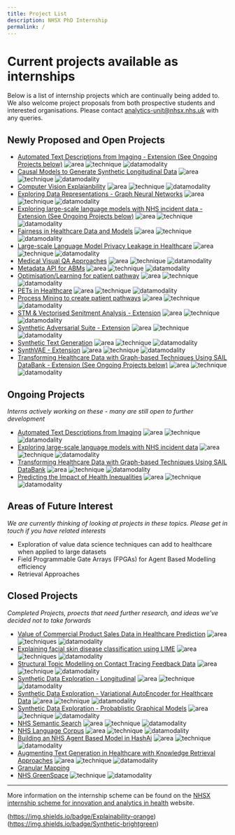 ```yaml
---
title: Project List
description: NHSX PhD Internship
permalink: /
---
```


# Current projects available as internships

Below is a list of internship projects which are continually being added to. We also welcome project proposals from both prospective students and interested organisations.  Please contact [analytics-unit@nhsx.nhs.uk](analytics-unit@nhsx.nhs.uk) with any queries.

## Newly Proposed and Open Projects

- [Automated Text Descriptions from Imaging - Extension (See Ongoing Projects below)]()
![area](https://img.shields.io/badge/NLP-yellow)
![technique](https://img.shields.io/badge/SematicExplainability-lightgrey)
![datamodality](https://img.shields.io/badge/MultiModal-blueviolet)
- [Causal Models to Generate Synthetic Longitudinal Data](https://nhsx.github.io/nhsx-internship-projects/synthetic-data-exploration-text/)
![area](https://img.shields.io/badge/Synthetic-brightgreen)
![technique](https://img.shields.io/badge/DAGs-lightgrey)
![datamodality](https://img.shields.io/badge/TabularData-green)
- [Computer Vision Explaianbility](https://nhsx.github.io/nhsx-internship-projects/HERE/)
![area](https://img.shields.io/badge/Explainability-orange)
![technique](https://img.shields.io/badge/XAI-lightgrey)
![datamodality](https://img.shields.io/badge/Images-ff69b4)
- [Exploring Data Representations - Graph Neural Networks](https://nhsx.github.io/nhsx-internship-projects/exploring-data-representations-gnn/)
![area](https://img.shields.io/badge/Graphs-yellowgreen)
![technique](https://img.shields.io/badge/GNNs-lightgrey)
![datamodality](https://img.shields.io/badge/MultiModal-blueviolet)
- [Exploring large-scale language models with NHS incident data - Extension (See Ongoing Projects below)]()
![area](https://img.shields.io/badge/NLP-yellow)
![technique](https://img.shields.io/badge/Embeddings-lightgrey)
![datamodality](https://img.shields.io/badge/TextData-9cf)
- [Fairness in Healthcare Data and Models](https://nhsx.github.io/nhsx-internship-projects/HERE/)
![area](https://img.shields.io/badge/Explainability-orange)
![technique](https://img.shields.io/badge/Equity-lightgrey)
![datamodality](https://img.shields.io/badge/TabularData-green)
- [Large-scale Language Model Privacy Leakage in Healthcare](https://nhsx.github.io/nhsx-internship-projects/HERE/)
![area](https://img.shields.io/badge/NLP-yellow)
![technique](https://img.shields.io/badge/memorisation-lightgrey)
![datamodality](https://img.shields.io/badge/MultiModal-blueviolet)
- [Medical Visual QA Approaches](https://nhsx.github.io/nhsx-internship-projects/HERE/)
![area](https://img.shields.io/badge/NLP-yellow)
![technique](https://img.shields.io/badge/VQA-lightgrey)
![datamodality](https://img.shields.io/badge/MultiModal-blueviolet)
- [Metadata API for ABMs](https://nhsx.github.io/nhsx-internship-projects/HERE/)
![area](https://img.shields.io/badge/Simulation-darkblue)
![technique](https://img.shields.io/badge/polyglot-lightgrey)
![datamodality](https://img.shields.io/badge/MultiModal-blueviolet)
- [Optimisation/Learning for patient pathway](https://nhsx.github.io/nhsx-internship-projects/synthea-learning/)
![area](https://img.shields.io/badge/Synthetic-brightgreen)
![technique](https://img.shields.io/badge/QLearning-lightgrey)
![datamodality](https://img.shields.io/badge/TabularData-green)
- [PETs in Healthcare](https://nhsx.github.io/nhsx-internship-projects/HERE/)
![area](https://img.shields.io/badge/PETs-red)
![technique](https://img.shields.io/badge/HomomorphicEncryption-lightgrey)
![datamodality](https://img.shields.io/badge/TabularData-green)
- [Process Mining to create patient pathways](https://nhsx.github.io/nhsx-internship-projects/HERE/)
![area](https://img.shields.io/badge/Simulation-darkblue)
![technique](https://img.shields.io/badge/ProcessMining-lightgrey)
![datamodality](https://img.shields.io/badge/TabularData-green)
- [STM & Vectorised Senitment Analysis - Extension](https://nhsx.github.io/nhsx-internship-projects/HERE/)
![area](https://img.shields.io/badge/NLP-yellow)
![technique](https://img.shields.io/badge/STM-lightgrey)
![datamodality](https://img.shields.io/badge/TextData-9cf)
- [Synthetic Adversarial Suite - Extension](https://nhsx.github.io/nhsx-internship-projects/HERE/)
![area](https://img.shields.io/badge/Synthetic-brightgreen)
![technique](https://img.shields.io/badge/shadowModels-lightgrey)
![datamodality](https://img.shields.io/badge/TabularData-green)
- [Synthetic Text Generation](https://nhsx.github.io/nhsx-internship-projects/synthetic-data-exploration-text/)
![area](https://img.shields.io/badge/NLP-yellow)
![technique](https://img.shields.io/badge/SyntheticGeneration-lightgrey)
![datamodality](https://img.shields.io/badge/TextData-9cf)
- [SynthVAE - Extension](https://nhsx.github.io/nhsx-internship-projects/HERE/)
![area](https://img.shields.io/badge/Synthetic-brightgreen)
![technique](https://img.shields.io/badge/VAE-lightgrey)
![datamodality](https://img.shields.io/badge/TabularData-green)
- [Transforming Healthcare Data with Graph-based Techniques Using SAIL DataBank - Extension (See Ongoing Projects below)]()
![area](https://img.shields.io/badge/Graphs-yellowgreen)
![technique](https://img.shields.io/badge/Hypergraphs-lightgrey)
![datamodality](https://img.shields.io/badge/TabularData-green)


## Ongoing Projects
*Interns actively working on these - many are still open to further development*

- [Automated Text Descriptions from Imaging](https://nhsx.github.io/nhsx-internship-projects/text-description-imaging/)
![area](https://img.shields.io/badge/NLP-yellow)
![technique](https://img.shields.io/badge/SematicExplainability-lightgrey)
![datamodality](https://img.shields.io/badge/MultiModal-blueviolet)
- [Exploring large-scale language models with NHS incident data](https://nhsx.github.io/nhsx-internship-projects/incident-language-model/)
![area](https://img.shields.io/badge/NLP-yellow)
![technique](https://img.shields.io/badge/Embeddings-lightgrey)
![datamodality](https://img.shields.io/badge/TextData-9cf)
- [Transforming Healthcare Data with Graph-based Techniques Using SAIL DataBank](https://nhsx.github.io/nhsx-internship-projects/transforming-healthcare-data-graph-based-sail/)
![area](https://img.shields.io/badge/Graphs-yellowgreen)
![technique](https://img.shields.io/badge/Hypergraphs-lightgrey)
![datamodality](https://img.shields.io/badge/TabularData-green)
- [Predicting the Impact of Health Inequalities](https://nhsx.github.io/nhsx-internship-projects/population-health-and-inequalities/)
![area](https://img.shields.io/badge/MachineLearning-blue)
![technique](https://img.shields.io/badge/UnspervisedClassification-lightgrey)
![datamodality](https://img.shields.io/badge/TabularData-green)

## Areas of Future Interest
*We are currently thinking of looking at projects in these topics.  Please get in touch if you have related interests*

- Exploration of value data science techniques can add to healthcare when applied to large datasets
- Field Programmable Gate Arrays (FPGAs) for Agent Based Modelling efficiency
- Retrieval Approaches

## Closed Projects
*Completed Projects, proects that need further research, and ideas we’ve decided not to take forwards*

- [Value of Commercial Product Sales Data in Healthcare Prediction](https://nhsx.github.io/nhsx-internship-projects/commercial-data-healthcare-predictions/)
![area](https://img.shields.io/badge/MachineLearning-blue)
![techniques](https://img.shields.io/badge/ModelClassReliance-lightgrey)
![datamodality](https://img.shields.io/badge/TabularData-green)
- [Explaining facial skin disease classification using LIME](https://nhsx.github.io/nhsx-internship-projects/explaining-classification-using-lime/)
![area](https://img.shields.io/badge/Explainability-orange)
![techniques](https://img.shields.io/badge/LIME-lightgrey)
![datamodality](https://img.shields.io/badge/Images-ff69b4)
- [Structural Topic Modelling on Contact Tracing Feedback Data](https://nhsx.github.io/nhsx-internship-projects/structural-topic-modelling-contact-tracing-feedback)
![area](https://img.shields.io/badge/NLP-yellow)
![technique](https://img.shields.io/badge/STM-lightgrey)
![datamodality](https://img.shields.io/badge/TextData-9cf)
- [Synthetic Data Exploration - Longitudinal](https://nhsx.github.io/nhsx-internship-projects/synthetic-data-exploration-longitudinal/)
![area](https://img.shields.io/badge/Synthetic-brightgreen)
![technique](https://img.shields.io/badge/Simulation-lightgrey)
![datamodality](https://img.shields.io/badge/TabularData-green)
- [Synthetic Data Exploration - Variational AutoEncoder for Healthcare Data](https://nhsx.github.io/nhsx-internship-projects/synthetic-data-exploration-vae/)
![area](https://img.shields.io/badge/Synthetic-brightgreen)
![technique](https://img.shields.io/badge/VAE-lightgrey)
![datamodality](https://img.shields.io/badge/TabularData-green)
- [Synthetic Data Exploration - Probablistic Graphical Models](https://nhsx.github.io/nhsx-internship-projects/synthetic-data-exploration-probablistic-graphical-models/)
![area](https://img.shields.io/badge/Synthetic-brightgreen)
![technique](https://img.shields.io/badge/BayesianNetworks-lightgrey)
![datamodality](https://img.shields.io/badge/TabularData-green)
- [NHS Semantic Search](https://nhsx.github.io/nhsx-internship-projects/nhs-semantic-search/)
![area](https://img.shields.io/badge/NLP-yellow)
![technique](https://img.shields.io/badge/SematicSearch-lightgrey)
![datamodality](https://img.shields.io/badge/MultiModal-blueviolet)
- [NHS Language Corpus](https://nhsx.github.io/nhsx-internship-projects/nhs-language-corpus/)
![area](https://img.shields.io/badge/NLP-yellow)
![technique](https://img.shields.io/badge/Curation-lightgrey)
![datamodality](https://img.shields.io/badge/TextData-9cf)
- [Building an NHS Agent Based Model in HashAi](https://nhsx.github.io/nhsx-internship-projects/agent-based-model-hash-ai/)
![area](https://img.shields.io/badge/Simulation-darkblue)
![technique](https://img.shields.io/badge/ABM-lightgrey)
![datamodality](https://img.shields.io/badge/TabularData-green)
- [Augmenting Text Generation in Healthcare with Knowledge Retrieval Approaches](https://nhsx.github.io/nhsx-internship-projects/text-generation-knowledge-retreival/)
![area](https://img.shields.io/badge/NLP-yellow)
![technique](https://img.shields.io/badge/GenerativeLanguage-lightgrey)
![datamodality](https://img.shields.io/badge/TextData-9cf)
- [Granular Mapping](https://nhsx.github.io/nhsx-internship-projects/granular-mapping/)
- [NHS GreenSpace](https://nhsx.github.io/nhsx-internship-projects/nhs-greenspace/)
![technique](https://img.shields.io/badge/ImageSegmentation-lightgrey)
![datamodality](https://img.shields.io/badge/Images-ff69b4)

---

More information on the internship scheme can be found on the [NHSX internship scheme for innovation and analytics in health](https://www.nhsx.nhs.uk/key-tools-and-info/nhsx-analytics-unit/nhsx-internship-scheme-innovation-and-analytics-health/) website.


(https://img.shields.io/badge/Explainability-orange)
(https://img.shields.io/badge/Synthetic-brightgreen)